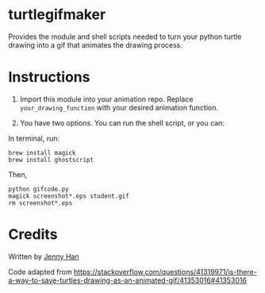 # turtlegifmaker
Provides the module and shell scripts needed to turn your python turtle drawing into a gif that animates the drawing process.

# Instructions
1. Import this module into your animation repo. Replace `your_drawing_function` with your desired animation function. 

2. You have two options. You can run the shell script, or you can: 

In terminal, run:
```
brew install magick
brew install ghostscript 
```

Then, 
```
python gifcode.py
magick screenshot*.eps student.gif
rm screenshot*.eps
```


# Credits
Written by [Jenny Han](https://github.com/jennylihan)

Code adapted from https://stackoverflow.com/questions/41319971/is-there-a-way-to-save-turtles-drawing-as-an-animated-gif/41353016#41353016
